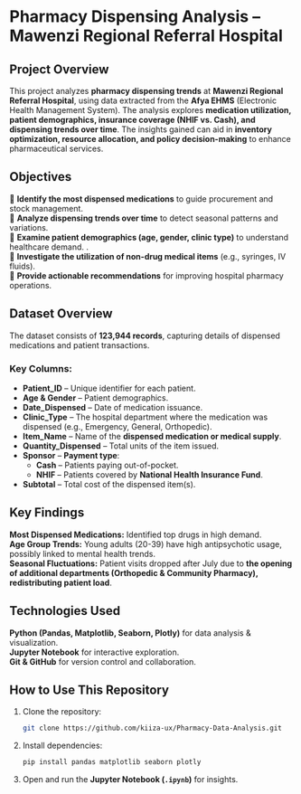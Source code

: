
# **Pharmacy Dispensing Analysis – Mawenzi Regional Referral Hospital**  

## **Project Overview**  
This project analyzes **pharmacy dispensing trends** at **Mawenzi Regional Referral Hospital**, using data extracted from the **Afya EHMS** (Electronic Health Management System). The analysis explores **medication utilization, patient demographics, insurance coverage (NHIF vs. Cash), and dispensing trends over time**. The insights gained can aid in **inventory optimization, resource allocation, and policy decision-making** to enhance pharmaceutical services.  

## **Objectives**  
🔹 **Identify the most dispensed medications** to guide procurement and stock management.  
🔹 **Analyze dispensing trends over time** to detect seasonal patterns and variations.  
🔹 **Examine patient demographics (age, gender, clinic type)** to understand healthcare demand.  .  
🔹 **Investigate the utilization of non-drug medical items** (e.g., syringes, IV fluids).  
🔹 **Provide actionable recommendations** for improving hospital pharmacy operations.  

## **Dataset Overview**  
The dataset consists of **123,944 records**, capturing details of dispensed medications and patient transactions.  

### **Key Columns:**  
- **Patient_ID** – Unique identifier for each patient.  
- **Age & Gender** – Patient demographics.  
- **Date_Dispensed** – Date of medication issuance.  
- **Clinic_Type** – The hospital department where the medication was dispensed (e.g., Emergency, General, Orthopedic).  
- **Item_Name** – Name of the **dispensed medication or medical supply**.  
- **Quantity_Dispensed** – Total units of the item issued.  
- **Sponsor** – **Payment type**:  
  - **Cash** – Patients paying out-of-pocket.  
  - **NHIF** – Patients covered by **National Health Insurance Fund**.  
- **Subtotal** – Total cost of the dispensed item(s).  

## **Key Findings**  
**Most Dispensed Medications:** Identified top drugs in high demand.  
**Age Group Trends:** Young adults (20-39) have high antipsychotic usage, possibly linked to mental health trends.  
**Seasonal Fluctuations:** Patient visits dropped after July due to **the opening of additional departments (Orthopedic & Community Pharmacy), redistributing patient load**.    

## **Technologies Used**  
**Python (Pandas, Matplotlib, Seaborn, Plotly)** for data analysis & visualization.  
**Jupyter Notebook** for interactive exploration.  
**Git & GitHub** for version control and collaboration.  

## **How to Use This Repository**  
1. Clone the repository:  
   ```bash
   git clone https://github.com/kiiza-ux/Pharmacy-Data-Analysis.git
   ```  
2. Install dependencies:  
   ```bash
   pip install pandas matplotlib seaborn plotly
   ```  
3. Open and run the **Jupyter Notebook (`.ipynb`)** for insights.  

